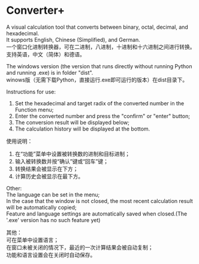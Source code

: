 ﻿# Converter+

A visual calculation tool that converts between binary, octal, decimal, and hexadecimal.  
It supports English, Chinese (Simplified), and German.  
一个窗口化进制转换器，可在二进制，八进制，十进制和十六进制之间进行转换。  
支持英语，中文（简体）和德语。

The windows version (the version that runs directly without running Python and running .exe) is in folder "dist".  
winows版（无需下载Python，直接运行.exe即可运行的版本）在dist目录下。

Instructions for use:

1. Set the hexadecimal and target radix of the converted number in the Function menu;
2. Enter the converted number and press the "confirm" or "enter" button;
3. The conversion result will be displayed below;
4. The calculation history will be displayed at the bottom.

使用说明：

1. 在“功能”菜单中设置被转换数的进制和目标进制；
2. 输入被转换数并按“确认”键或“回车”键；
3. 转换结果会被显示在下方；
4. 计算历史会被显示在最下方。

Other:  
The language can be set in the menu;  
In the case that the window is not closed, the most recent calculation result will be automatically copied;  
Feature and language settings are automatically saved when closed.(The '.exe' version has no such feature yet)

其他：  
可在菜单中设置语言；  
在窗口未被关闭的情况下，最近的一次计算结果会被自动复制；  
功能和语言设置会在关闭时自动保存。
